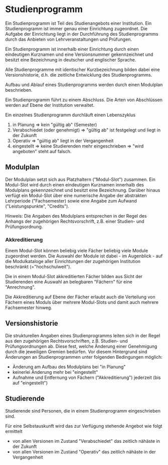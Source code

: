 # Studienprogramm

Ein Studienprogramm ist Teil des Studienangebots einer Institution. Ein Studienprogramm ist immer genau einer Einrichtung zugeordnet. Die Aufgabe der Einrichtung liegt in der Durchführung des Studienprogramms durch das Anbieten von Lehrveranstaltungen und Prüfungen.

Ein Studienprogramm ist innerhalb einer Einrichtung durch einen eindeutigen Kurznamen und eine Versionsnummer gekennzeichnet und besitzt eine Bezeichnung in deutscher und englischer Sprache.

Alle Studienprogramme mit identischer Kurzbezeichnung bilden dabei eine Versionshistorie, d.h. die zeitliche Entwicklung des Studienprogramms.

Aufbau und Ablauf eines Studienprogramms werden durch einen Modulplan beschrieben.

Ein Studienprogramm führt zu einem Abschluss. Die Arten von Abschlüssen werden auf Ebene der Institution verwaltet.

Ein einzelnes Studienprogramm durchläuft einen Lebenszyklus

1. in Planung => kein "gültig ab" (Semester)
2. Verabschiedet (oder genehmigt) => "gültig ab" ist festgelegt und liegt in der Zukunft
3. Operativ => "gültig ab" liegt in der Vergangenheit
4. eingestellt => keine Studierenden mehr eingeschrieben => "wird angeboten" steht auf falsch.


## Modulplan

Der Modulplan setzt sich aus Platzhaltern ("Modul-Slot") zusammen. Ein Modul-Slot wird durch einen eindeutigen Kurznamen innerhalb des Modulplans gekennzeichnet und besitzt eine Bezeichnung. Darüber hinaus verfügt ein Modul-Slot über eine numerische Angabe der abstrakten Lehrperiode ("Fachsemester) sowie eine Angabe zum Aufwand ("Leistungspunkte", "Credits").

Hinweis:
Die Angaben des Modulplans entsprechen in der Regel des Anhangs der zugehörigen Rechtsvorschrift, z.B. einer Studien- und Prüfungsordnung.

### Akkreditierung

Einem Modul-Slot können beliebig viele Fächer beliebig viele Module zugeordnet werden. Die Auswahl der Module ist dabei - im Augenblick - auf die Modulkataloge aller Einrichtungen der zugehörigen Institution beschränkt (="hochschulweit"). 

Die in einem Modul-Slot akkreditierten Fächer bilden aus Sicht der Studierenden eine Auswahl an belegbaren "Fächern" für eine "Anrechnung".

Die Akkreditierung auf Ebene der Fächer erlaubt auch die Verteilung von Fächern eines Moduls über mehrere Modul-Slots und damit auch mehrere Fachsemester hinweg.



## Versionshistorie

Die strukturellen Angaben eines Studienprogramms leiten sich in der Regel aus den zugehörigen Rechtsvorschriften, z.B. Studien- und Prüfungsordnungen ab. Diese fest, welche Änderung einer Genehmigung durch die jeweiligen Gremien bedürfen. Vor diesem Hintergrund sind Änderungen an Studienprogrammen unter folgenden Bedingungen möglich:

- Änderung am Aufbau des Modulplans bei "in Planung"
- keinerlei Änderung mehr bei "eingestellt" 
- Aufnahme und Entfernung von Fächern ("Akkreditierung") jederzeit (bis auf "eingestellt")


## Studierende

Studierende sind Personen, die in einem Studienprogramm eingeschrieben sind.

Für eine Selbstauskunft wird das zur Verfügung stehende Angebot wie folgt ermittelt

- von allen Versionen im Zustand "Verabschiedet" das zeitlich nähäste in der Zukunft
- von allen Versionen im Zustand "Operativ" das zeitlich nähäste in der Vergangenheit

